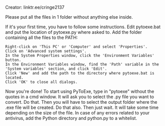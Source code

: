 Creator: linktr.ee/cringe2137

Please put all the files in 1 folder without anything else inside.

If it's your first time, you have to follow some instructions.
Edit pytoexe.bat and put the location of pytoexe.py where asked to.
Add the folder containing all the files to the PATH:

    Right-click on 'This PC' or 'Computer' and select 'Properties'.
    Click on 'Advanced system settings'.
    In the System Properties window, click the 'Environment Variables' button.
    In the Environment Variables window, find the 'Path' variable in the 'System variables' section, and click 'Edit'.
    Click 'New' and add the path to the directory where pytoexe.bat is located.
    Click 'OK' to close all dialogs.

Now you're done! To start using PyToExe, type in "pytoexe" without the quotes in a cmd window.
It will ask you to select the .py file you want to convert. Do that.
Then you will have to select the output folder where the .exe file will be created. Do that also.
Then just wait. It will take some time depending on the size of the file.
In case of any errors related to your antivirus, add the Python directory and python.py to a whitelist.
